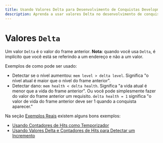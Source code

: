 ```yaml
---
title: Usando Valores Delta para Desenvolvimento de Conquistas Development
description: Aprenda a usar valores Delta no desenvolvimento de conquistas para detectar mudanças entre frames, como aumento de nível e detecção de dano.
---
```


# Valores `Delta`

Um valor `Delta` é o valor do frame anterior. **Nota**: quando você usa `Delta`, é implícito que você está se referindo a um endereço e não a um valor.

Exemplos de como pode ser usado:

- Detectar se o nível aumentou: `mem level > delta level`. Significa "o nível atual é maior que o nível do frame anterior".
- Detectar dano: `mem health < delta health`. Significa "a vida atual é menor que a vida do frame anterior". Ou você pode simplesmente fazer do valor do frame anterior um requisito. `delta health = 1` significa "o valor de vida do frame anterior deve ser 1 quando a conquista aparecer."

Na seção [Exemplos Reais](/pt/developer-docs/real-examples) existem alguns bons exemplos:

- [Usando Contadores de Hits como Temporizador](/pt/developer-docs/real-examples/using-hit-counts-as-a-timer)
- [Usando Valores Delta e Contadores de Hits para Detectar um Incremento](/pt/developer-docs/real-examples/using-delta-values-and-hit-counts-to-detect-an-increment)
